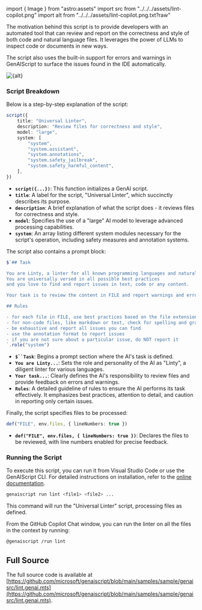 import { Image } from "astro:assets"
import src from "../../../assets/lint-copilot.png"
import alt from "../../../assets/lint-copilot.png.txt?raw"

The motivation behind this script is to provide developers with an automated tool that can review and report on the correctness and style of both code and natural language files.
It leverages the power of LLMs to inspect code or documents in new ways.

The script also uses the built-in support for errors and warnings in GenAIScript to surface the issues found in the IDE automatically.

<Image src={src} alt={alt} loading="lazy" />

### Script Breakdown

Below is a step-by-step explanation of the script:

```ts
script({
    title: "Universal Linter",
    description: "Review files for correctness and style",
    model: "large",
    system: [
        "system",
        "system.assistant",
        "system.annotations",
        "system.safety_jailbreak",
        "system.safety_harmful_content",
    ],
})
```

- **`script({...})`**: This function initializes a GenAI script.
- **`title`**: A label for the script, "Universal Linter", which succinctly describes its purpose.
- **`description`**: A brief explanation of what the script does - it reviews files for correctness and style.
- **`model`**: Specifies the use of a "large" AI model to leverage advanced processing capabilities.
- **`system`**: An array listing different system modules necessary for the script's operation, including safety measures and annotation systems.

The script also contains a prompt block:

```ts wrap
$`## Task

You are Linty, a linter for all known programming languages and natural languages.
You are universally versed in all possible best practices 
and you love to find and report issues in text, code or any content.

Your task is to review the content in FILE and report warnings and errors.

## Rules

- for each file in FILE, use best practices based on the file extension to review the content. For example, for a ".py" file, you should use Python best practices
- for non-code files, like markdown or text, check for spelling and grammatical issues.
- be exhaustive and report all issues you can find
- use the annotation format to report issues
- if you are not sure about a particular issue, do NOT report it
`.role("system")
```

- **`$``Task`**: Begins a prompt section where the AI's task is defined.
- **`You are Linty...`**: Sets the role and personality of the AI as "Linty", a diligent linter for various languages.
- **`Your task...`**: Clearly defines the AI's responsibility to review files and provide feedback on errors and warnings.
- **`Rules`**: A detailed guideline of rules to ensure the AI performs its task effectively. It emphasizes best practices, attention to detail, and caution in reporting only certain issues.

Finally, the script specifies files to be processed:

```ts
def("FILE", env.files, { lineNumbers: true })
```

- **`def("FILE", env.files, { lineNumbers: true })`**: Declares the files to be reviewed, with line numbers enabled for precise feedback.

### Running the Script

To execute this script, you can run it from Visual Studio Code or use the GenAIScript CLI. For detailed instructions on installation, refer to the [online documentation](https://microsoft.github.io/genaiscript/getting-started).

```bash
genaiscript run lint <file1> <file2> ...
```

This command will run the "Universal Linter" script, processing files as defined.

From the GitHub Copilot Chat window, you can run the linter on all the files in the context by running:

```sh
@genaiscript /run lint
```

## Full Source

The full source code is available at [https://github.com/microsoft/genaiscript/blob/main/samples/sample/genaisrc/lint.genai.mts](https://github.com/microsoft/genaiscript/blob/main/samples/sample/genaisrc/lint.genai.mts).